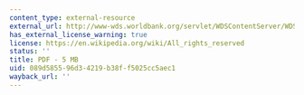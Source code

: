 ```yaml
---
content_type: external-resource
external_url: http://www-wds.worldbank.org/servlet/WDSContentServer/WDSP/IB/1999/12/29/000094946_99120405314220/Rendered/PDF/multi_page.pdf
has_external_license_warning: true
license: https://en.wikipedia.org/wiki/All_rights_reserved
status: ''
title: PDF - 5 MB
uid: 089d5855-96d3-4219-b38f-f5025cc5aec1
wayback_url: ''
---
```

